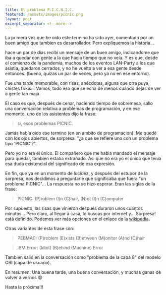 ```yaml
---
title: El problema P.I.C.N.I.C.
featured: /assets/images/picnic.png
layout: post
excerpt_separator: <!--more-->
---
```


La primera vez que he oido este termino ha sido ayer, comentado por un buen amigo que tambien es desarrollador. 
Pero expliquemos la historia...<!--more-->

hace un par de dias recibi un mensaje de un buen amigo, indicandome que iba a quedar con gente a la que hacia tiempo que no veía.
Y es que, desde el comienzo de la pandemia, muchos de los eventos LAN-Party a los que asistia, quedaron cerrados, y no he 
vuelto a ver a esa gente desde entonces. (bueno, quizas un par de veces, pero ya no en ese entorno).

Fue una tarde memorable, con risas, anécdotas, alguna que otra puya, chistes frikis... Vamos, todo eso que se echa de menos
cuando dejas de ver a gente tan maja.

El caso es que, después de cenar, haciendo tiempo de sobremesa, salio una conversación relativa a problemas de programación, y
en ese momento, uno de los asistentes dijo la frase:

>si, esos problemas PICNIC.
 
Jamás había oido ese termino (en en ambito de programación). Me quedé con los ojos abiertos, de sorpresa. "¿a que se refiere uno
con un problema tipo 'PICNIC'?".

Pero yo no era el único. El compañero que me habia mandado el mensaje para quedar, también estaba extrañado. Asi que no era yo
el único que tenia esa duda existencial del significado de esa expresión.

En fin, que ya en un momento de lucidez, y después del estupor de la sorpresa, nos decidimos a preguntarle qué significaba que fuera
"un problema PICNIC"... La respuesta no se hizo esperar. Eran las siglas de la frase:

> PICNIC: (P)roblem (I)n (C)hair, (N)ot (I)n (C)omputer

Por supuesto, las risas que vinieron después duraron unos cuantos minutos... Pero claro, al llegar a casa, lo buscas por internet y...
Sorpresa! está definido. Podemos ver más opciones en el enlace de la [wikipedia](https://en.wikipedia.org/wiki/User_error).

Otras variantes de esta frase son:

> PEBMAC: (P)roblem (E)xists (B)etween (M)onitor (A)nd (C)hair

> IBM Error: (Idiot) (B)ehind (Machine) Error

También salió en la conversación como "problema de la capa 8" del modelo OSI (capa de usuario).

En resumen: Una buena tarde, una buena conversación, y muchas ganas de volver a vernos :smile: 

Hasta la próxima!!!
